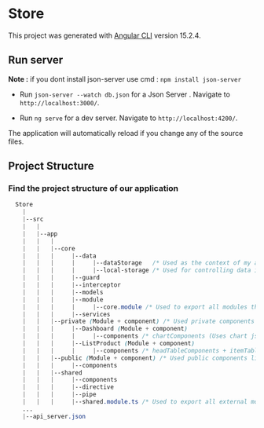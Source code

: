 # Store

This project was generated with [Angular CLI](https://github.com/angular/angular-cli) version 15.2.4.

## Run server

**Note :** if you dont install json-server use cmd : `npm install json-server`

* Run `json-server --watch db.json` for a Json Server . Navigate to `http://localhost:3000/`.

* Run `ng serve` for a dev server. Navigate to `http://localhost:4200/`.

 The application will automatically reload if you change any of the source files.

## Project Structure

### Find the project structure of our application

```css
  Store
    |
    |--src
    |   |
    |   |--app 
    |   |   |
    |   |   |--core
    |   |   |     |--data
    |   |   |     |     |--dataStorage   /* Used as the context of my application */
    |   |   |     |     |--local-storage /* Used for controlling data in local storage */
    |   |   |     |--guard
    |   |   |     |--interceptor
    |   |   |     |--models
    |   |   |     |--module
    |   |   |     |     |--core.module /* Used to export all modules that are used at the start of the application */
    |   |   |     |--services
    |   |   |--private (Module + component) /* Used private components like layout */
    |   |   |     |--Dashboard (Module + component)
    |   |   |     |     |--components /* chartComponents (Uses chart js) */
    |   |   |     |--ListProduct (Module + component)
    |   |   |     |     |--components /* headTableComponents + itemTableComponents */
    |   |   |--public (Module + component) /* Used public components like layout */
    |   |   |     |--components
    |   |   |--shared
    |   |   |     |--components
    |   |   |     |--directive
    |   |   |     |--pipe
    |   |   |     |--shared.module.ts /* Used to export all external modules */
    ...
    |--api_server.json
```
